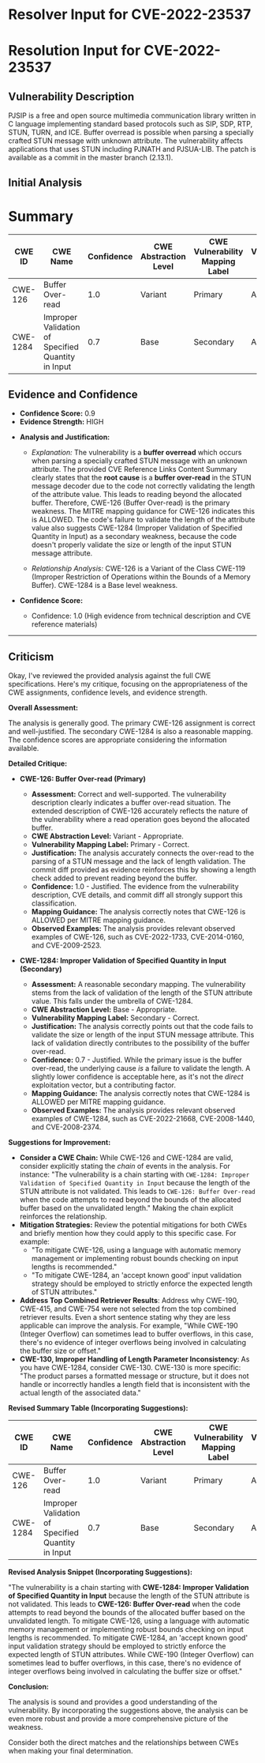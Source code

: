 # Resolver Input for CVE-2022-23537

# Resolution Input for CVE-2022-23537

## Vulnerability Description
PJSIP is a free and open source multimedia communication library written in C language implementing standard based protocols such as SIP, SDP, RTP, STUN, TURN, and ICE. Buffer overread is possible when parsing a specially crafted STUN message with unknown attribute. The vulnerability affects applications that uses STUN including PJNATH and PJSUA-LIB. The patch is available as a commit in the master branch (2.13.1).

## Initial Analysis
# Summary
| CWE ID | CWE Name | Confidence | CWE Abstraction Level | CWE Vulnerability Mapping Label | CWE-Vulnerability Mapping Notes |
|---|---|---|---|---|---|
| CWE-126 | Buffer Over-read | 1.0 | Variant | Primary | Allowed |
| CWE-1284 | Improper Validation of Specified Quantity in Input | 0.7 | Base | Secondary | Allowed |

## Evidence and Confidence

*   **Confidence Score:** 0.9
*   **Evidence Strength:** HIGH

- **Analysis and Justification:**  
  - *Explanation:* The vulnerability is a **buffer overread** which occurs when parsing a specially crafted STUN message with an unknown attribute. The provided CVE Reference Links Content Summary clearly states that the **root cause** is a **buffer over-read** in the STUN message decoder due to the code not correctly validating the length of the attribute value. This leads to reading beyond the allocated buffer. Therefore, CWE-126 (Buffer Over-read) is the primary weakness. The MITRE mapping guidance for CWE-126 indicates this is ALLOWED. The code's failure to validate the length of the attribute value also suggests CWE-1284 (Improper Validation of Specified Quantity in Input) as a secondary weakness, because the code doesn't properly validate the size or length of the input STUN message attribute.
  
  - *Relationship Analysis:* CWE-126 is a Variant of the Class CWE-119 (Improper Restriction of Operations within the Bounds of a Memory Buffer). CWE-1284 is a Base level weakness.

- **Confidence Score:**  
  - Confidence: 1.0 (High evidence from technical description and CVE reference materials)
---

## Criticism
Okay, I've reviewed the provided analysis against the full CWE specifications. Here's my critique, focusing on the appropriateness of the CWE assignments, confidence levels, and evidence strength.

**Overall Assessment:**

The analysis is generally good. The primary CWE-126 assignment is correct and well-justified. The secondary CWE-1284 is also a reasonable mapping. The confidence scores are appropriate considering the information available.

**Detailed Critique:**

*   **CWE-126: Buffer Over-read (Primary)**
    *   **Assessment:** Correct and well-supported. The vulnerability description clearly indicates a buffer over-read situation. The extended description of CWE-126 accurately reflects the nature of the vulnerability where a read operation goes beyond the allocated buffer.
    *   **CWE Abstraction Level:** Variant - Appropriate.
    *   **Vulnerability Mapping Label:** Primary - Correct.
    *   **Justification:** The analysis accurately connects the over-read to the parsing of a STUN message and the lack of length validation. The commit diff provided as evidence reinforces this by showing a length check added to prevent reading beyond the buffer.
    *   **Confidence:** 1.0 - Justified. The evidence from the vulnerability description, CVE details, and commit diff all strongly support this classification.
    *   **Mapping Guidance:** The analysis correctly notes that CWE-126 is ALLOWED per MITRE mapping guidance.
    *   **Observed Examples:** The analysis provides relevant observed examples of CWE-126, such as CVE-2022-1733, CVE-2014-0160, and CVE-2009-2523.

*   **CWE-1284: Improper Validation of Specified Quantity in Input (Secondary)**
    *   **Assessment:** A reasonable secondary mapping. The vulnerability stems from the lack of validation of the length of the STUN attribute value. This falls under the umbrella of CWE-1284.
    *   **CWE Abstraction Level:** Base - Appropriate.
    *   **Vulnerability Mapping Label:** Secondary - Correct.
    *   **Justification:** The analysis correctly points out that the code fails to validate the size or length of the input STUN message attribute. This lack of validation directly contributes to the possibility of the buffer over-read.
    *   **Confidence:** 0.7 - Justified. While the primary issue is the buffer over-read, the underlying cause *is* a failure to validate the length. A slightly lower confidence is acceptable here, as it's not the *direct* exploitation vector, but a contributing factor.
    *   **Mapping Guidance:** The analysis correctly notes that CWE-1284 is ALLOWED per MITRE mapping guidance.
    *   **Observed Examples:** The analysis provides relevant observed examples of CWE-1284, such as CVE-2022-21668, CVE-2008-1440, and CVE-2008-2374.

**Suggestions for Improvement:**

*   **Consider a CWE Chain:** While CWE-126 and CWE-1284 are valid, consider explicitly stating the *chain* of events in the analysis. For instance: "The vulnerability is a chain starting with `CWE-1284: Improper Validation of Specified Quantity in Input` because the length of the STUN attribute is not validated. This leads to `CWE-126: Buffer Over-read` when the code attempts to read beyond the bounds of the allocated buffer based on the unvalidated length."  Making the chain explicit reinforces the relationship.
*   **Mitigation Strategies:** Review the potential mitigations for both CWEs and briefly mention how they could apply to this specific case.  For example:
    *   "To mitigate CWE-126, using a language with automatic memory management or implementing robust bounds checking on input lengths is recommended."
    *   "To mitigate CWE-1284, an 'accept known good' input validation strategy should be employed to strictly enforce the expected length of STUN attributes."
*   **Address Top Combined Retriever Results**: Address why CWE-190, CWE-415, and CWE-754 were not selected from the top combined retriever results. Even a short sentence stating why they are less applicable can improve the analysis. For example, "While CWE-190 (Integer Overflow) can sometimes lead to buffer overflows, in this case, there's no evidence of integer overflows being involved in calculating the buffer size or offset."
*    **CWE-130, Improper Handling of Length Parameter Inconsistency**: As you have CWE-1284, consider CWE-130. CWE-130 is more specific: "The product parses a formatted message or structure, but it does not handle or incorrectly handles a length field that is inconsistent with the actual length of the associated data."

**Revised Summary Table (Incorporating Suggestions):**

| CWE ID | CWE Name | Confidence | CWE Abstraction Level | CWE Vulnerability Mapping Label | CWE-Vulnerability Mapping Notes |
|---|---|---|---|---|---|
| CWE-126 | Buffer Over-read | 1.0 | Variant | Primary | Allowed |
| CWE-1284 | Improper Validation of Specified Quantity in Input | 0.7 | Base | Secondary | Allowed |

**Revised Analysis Snippet (Incorporating Suggestions):**

"The vulnerability is a chain starting with **CWE-1284: Improper Validation of Specified Quantity in Input** because the length of the STUN attribute is not validated. This leads to **CWE-126: Buffer Over-read** when the code attempts to read beyond the bounds of the allocated buffer based on the unvalidated length. To mitigate CWE-126, using a language with automatic memory management or implementing robust bounds checking on input lengths is recommended. To mitigate CWE-1284, an 'accept known good' input validation strategy should be employed to strictly enforce the expected length of STUN attributes. While CWE-190 (Integer Overflow) can sometimes lead to buffer overflows, in this case, there's no evidence of integer overflows being involved in calculating the buffer size or offset."

**Conclusion:**

The analysis is sound and provides a good understanding of the vulnerability.  By incorporating the suggestions above, the analysis can be even more robust and provide a more comprehensive picture of the weakness.

Consider both the direct matches and the relationships between CWEs
when making your final determination.
        